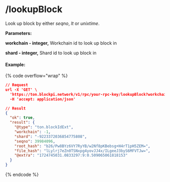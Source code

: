 # /lookupBlock

Look up block by either _seqno_, _lt_ or _unixtime_.



**Parameters:**

**workchain - integer,** Workchain id to look up block in

**shard - integer,** Shard id to look up block in

#### Example:

{% code overflow="wrap" %}
```json
// Request
url -X 'GET' \
  'https://ton.blockpi.network/v1/rpc/your-rpc-key/lookupBlock?workchain=-1&shard=8000000000000000&seqno=39984096' \
  -H 'accept: application/json'

// Result
{
  "ok": true,
  "result": {
    "@type": "ton.blockIdExt",
    "workchain": -1,
    "shard": "-9223372036854775808",
    "seqno": 39984096,
    "root_hash": "b26/Pw8BYz6VY7RyYB/w2Nf8pKBebsg+H4rT1pH5ZEM=",
    "file_hash": "lLylrj7eZn0TSNxpg4yovJJ4x/ILgeeJ3byS6MFVTJw=",
    "@extra": "1724745031.0833297:9:0.509065061818153"
  }
}
```
{% endcode %}
